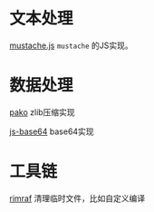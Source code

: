# 文本处理
[mustache.js](https://github.com/janl/mustache.js) `mustache` 的JS实现。

# 数据处理
[pako](https://github.com/nodeca/pako) zlib压缩实现

[js-base64](https://www.npmjs.com/package/js-base64) base64实现

# 工具链
[rimraf](https://www.npmjs.com/package/rimraf) 清理临时文件，比如自定义编译